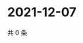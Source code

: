 # 2021-12-07

共 0 条

<!-- BEGIN WEIBO -->
<!-- 最后更新时间 Tue Dec 07 2021 09:58:20 GMT+0800 (China Standard Time) -->

<!-- END WEIBO -->
